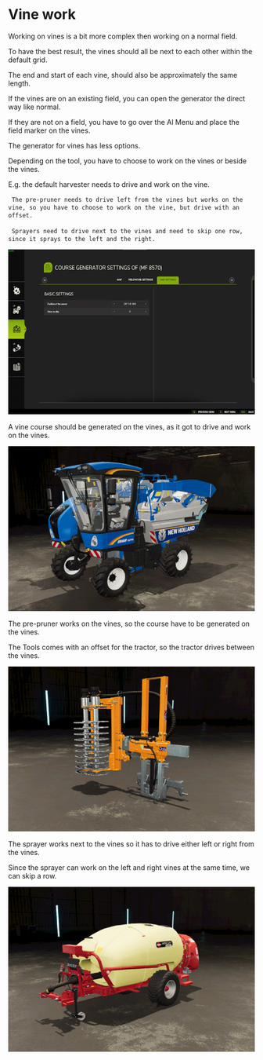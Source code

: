 # Vine work

  
  
Working on vines is a bit more complex then working on a normal field.  
  
To have the best result, the vines should all be next to each other within the default grid.  
  
The end and start of each vine, should also be approximately the same length.  
  
If the vines are on an existing field, you can open the generator the direct way like normal.  
  
If they are not on a field, you have to go over the AI Menu and place the field marker on the vines.  
  


  
  
The generator for vines has less options.  
  
Depending on the tool, you have to choose to work on the vines or beside the vines.  
  
E.g. the default harvester needs to drive and work on the vine.  
  
     The pre-pruner needs to drive left from the vines but works on the vine, so you have to choose to work on the vine, but drive with an offset.  
  
     Sprayers need to drive next to the vines and need to skip one row, since it sprays to the left and the right.  
  


![Image](../assets/images/vineworkgen_0_0_765_510.png)

  
  
A vine course should be generated on the vines, as it got to drive and work on the vines.  
  


![Image](../assets/images/vineworkharvest_0_0_765_510.png)

  
  
The pre-pruner works on the vines, so the course have to be generated on the vines.  
  
The Tools comes with an offset for the tractor, so the tractor drives between the vines.  
  


![Image](../assets/images/vineworkpruner_0_0_765_510.png)

  
  
The sprayer works next to the vines so it has to drive either left or right from the vines.  
  
Since the sprayer can work on the left and right vines at the same time, we can skip a row.  
  


![Image](../assets/images/vineworkspray_0_0_765_510.png)

